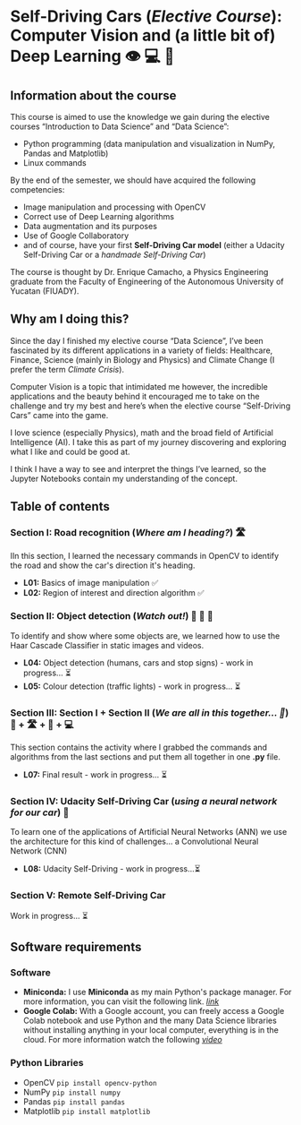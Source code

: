 # Self-Driving Cars (_Elective Course_): Computer Vision and (a little bit of) Deep Learning 👁 💻 🧠

## Information about the course
This course is aimed to use the knowledge we gain during the elective courses “Introduction to Data Science” and “Data Science”:
* Python programming (data manipulation and visualization in NumPy, Pandas and Matplotlib)
* Linux commands

By the end of the semester, we should have acquired the following competencies:
* Image manipulation and processing with OpenCV
* Correct use of Deep Learning algorithms
* Data augmentation and its purposes
* Use of Google Collaboratory
* and of course, have your first **Self-Driving Car model** (either a Udacity Self-Driving Car or a _handmade Self-Driving Car_)

The course is thought by Dr. Enrique Camacho, a Physics Engineering graduate from the Faculty of Engineering of the Autonomous University of Yucatan (FIUADY).

## Why am I doing this?
Since the day I finished my elective course “Data Science”, I’ve been fascinated by its different applications in a variety of fields: Healthcare, Finance, Science (mainly in Biology and Physics) and Climate Change (I prefer the term _Climate Crisis_).

Computer Vision is a topic that intimidated me however, the incredible applications and the beauty behind it encouraged me to take on the challenge and try my best and here’s when the elective course “Self-Driving Cars” came into the game.

I love science (especially Physics), math and the broad field of Artificial Intelligence (AI). I take this as part of my journey discovering and exploring what I like and could be good at.

I think I have a way to see and interpret the things I’ve learned, so the Jupyter Notebooks contain my understanding of the concept.


## Table of contents
### Section I: Road recognition (_Where am I heading?_) 🛣
IIn this section, I learned the necessary commands in OpenCV to identify the road and show the car's direction it's heading.

* **L01:** Basics of image manipulation :white_check_mark:
* **L02:** Region of interest and direction algorithm :white_check_mark:

### Section II: Object detection (_Watch out!_) :walking: :red_car: :traffic_light:
To identify and show where some objects are, we learned how to use the Haar Cascade Classifier in static images and videos.
* **L04:** Object detection (humans, cars and stop signs) - work in progress... :hourglass_flowing_sand:
* **L05:** Colour detection (traffic lights) - work in progress... :hourglass_flowing_sand:

### Section III: Section I + Section II (_We are all in this together... :musical_note:_) :red_car: + 🛣 + :traffic_light: + :computer:
This section contains the activity where I grabbed the commands and algorithms from the last sections and put them all together in one **.py** file.
* **L07:** Final result - work in progress... :hourglass_flowing_sand:

### Section IV: Udacity Self-Driving Car (_using a neural network for our car_) :blue_car:
To learn one of the applications of Artificial Neural Networks (ANN) we use the architecture for this kind of challenges... a Convolutional Neural Network (CNN)
* **L08:** Udacity Self-Driving - work in progress...:hourglass_flowing_sand:

### Section V:  Remote Self-Driving Car
Work in progress... :hourglass_flowing_sand:

## Software requirements
### Software
  * **Miniconda:** I use **Miniconda** as my main Python's package manager. For more information, you can visit the following link. [_link_](https://docs.conda.io/en/latest/miniconda.html)
  * **Google Colab:** With a Google account, you can freely access a Google Colab notebook and use Python and the many Data Science libraries without installing anything in your local computer, everything is in the cloud. For more information watch the following [_video_](https://www.youtube.com/watch?v=inN8seMm7UI)
### Python Libraries
  * OpenCV `pip install opencv-python`
  * NumPy `pip install numpy`
  * Pandas `pip install pandas`
  * Matplotlib `pip install matplotlib`
